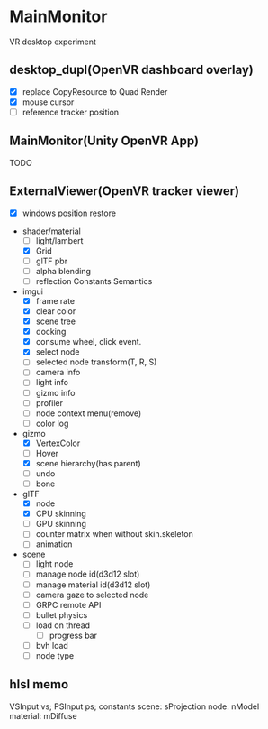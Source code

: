 # MainMonitor
VR desktop experiment

## desktop_dupl(OpenVR dashboard overlay)

* [x] replace CopyResource to Quad Render 
* [x] mouse cursor
* [ ] reference tracker position

## MainMonitor(Unity OpenVR App)

TODO

## ExternalViewer(OpenVR tracker viewer)

* [x] windows position restore
* shader/material
    * [ ] light/lambert
    * [x] Grid
    * [ ] glTF pbr
    * [ ] alpha blending
    * [ ] reflection Constants Semantics
* imgui
    * [x] frame rate
    * [x] clear color
    * [x] scene tree
    * [x] docking
    * [x] consume wheel, click event.
    * [x] select node
    * [ ] selected node transform(T, R, S)
    * [ ] camera info
    * [ ] light info
    * [ ] gizmo info
    * [ ] profiler
    * [ ] node context menu(remove)
    * [ ] color log
* gizmo
    * [x] VertexColor
    * [ ] Hover
    * [x] scene hierarchy(has parent)
    * [ ] undo
    * [ ] bone
* glTF
    * [x] node
    * [x] CPU skinning
    * [ ] GPU skinning
    * [ ] counter matrix when without skin.skeleton
    * [ ] animation
* scene
    * [ ] light node
    * [ ] manage node id(d3d12 slot)
    * [ ] manage material id(d3d12 slot)
    * [ ] camera gaze to selected node
    * [ ] GRPC remote API
    * [ ] bullet physics
    * [ ] load on thread
        * [ ] progress bar
    * [ ] bvh load
    * [ ] node type

## hlsl memo

VSInput vs;
PSInput ps;
constants
    scene: sProjection
    node: nModel
    material: mDiffuse
